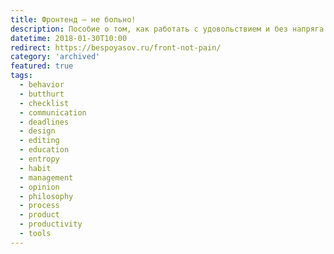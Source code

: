 ```yaml
---
title: Фронтенд — не больно!
description: Пособие о том, как работать с удовольствием и без напряга.
datetime: 2018-01-30T10:00
redirect: https://bespoyasov.ru/front-not-pain/
category: 'archived'
featured: true
tags:
  - behavior
  - butthurt
  - checklist
  - communication
  - deadlines
  - design
  - editing
  - education
  - entropy
  - habit
  - management
  - opinion
  - philosophy
  - process
  - product
  - productivity
  - tools
---
```

